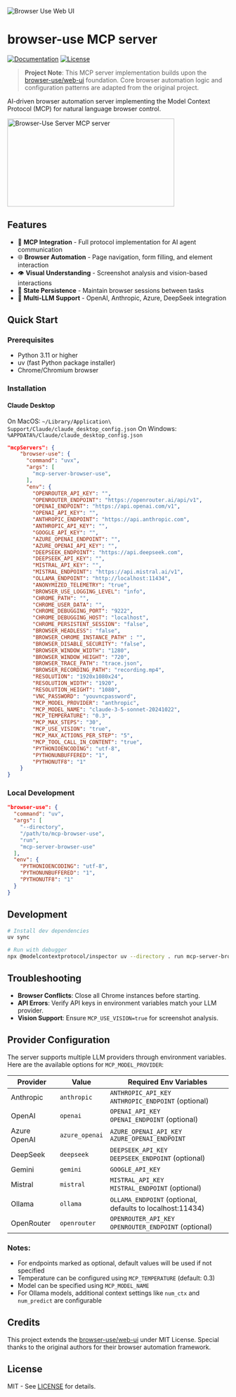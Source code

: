 <img src="./assets/web-ui.png" alt="Browser Use Web UI" width="full"/>

<br/>

# browser-use MCP server
[![Documentation](https://img.shields.io/badge/Documentation-📕-blue)](https://docs.browser-use.com)
[![License](https://img.shields.io/badge/License-MIT-green)](LICENSE)

> **Project Note**: This MCP server implementation builds upon the [browser-use/web-ui](https://github.com/browser-use/web-ui) foundation. Core browser automation logic and configuration patterns are adapted from the original project.

AI-driven browser automation server implementing the Model Context Protocol (MCP) for natural language browser control.

<a href="https://glama.ai/mcp/servers/dz6dy5hw59"><img width="380" height="200" src="https://glama.ai/mcp/servers/dz6dy5hw59/badge" alt="Browser-Use Server MCP server" /></a>

## Features

- 🧠 **MCP Integration** - Full protocol implementation for AI agent communication
- 🌐 **Browser Automation** - Page navigation, form filling, and element interaction
- 👁️ **Visual Understanding** - Screenshot analysis and vision-based interactions
- 🔄 **State Persistence** - Maintain browser sessions between tasks
- 🔌 **Multi-LLM Support** - OpenAI, Anthropic, Azure, DeepSeek integration

## Quick Start

### Prerequisites

- Python 3.11 or higher
- uv (fast Python package installer)
- Chrome/Chromium browser

### Installation

#### Claude Desktop

On MacOS: `~/Library/Application\ Support/Claude/claude_desktop_config.json`
On Windows: `%APPDATA%/Claude/claude_desktop_config.json`

```json
"mcpServers": {
    "browser-use": {
      "command": "uvx",
      "args": [
        "mcp-server-browser-use",
      ],
      "env": {
        "OPENROUTER_API_KEY": "",
        "OPENROUTER_ENDPOINT": "https://openrouter.ai/api/v1",
        "OPENAI_ENDPOINT": "https://api.openai.com/v1",
        "OPENAI_API_KEY": "",
        "ANTHROPIC_ENDPOINT": "https://api.anthropic.com",
        "ANTHROPIC_API_KEY": "",
        "GOOGLE_API_KEY": "",
        "AZURE_OPENAI_ENDPOINT": "",
        "AZURE_OPENAI_API_KEY": "",
        "DEEPSEEK_ENDPOINT": "https://api.deepseek.com",
        "DEEPSEEK_API_KEY": "",
        "MISTRAL_API_KEY": "",
        "MISTRAL_ENDPOINT": "https://api.mistral.ai/v1",
        "OLLAMA_ENDPOINT": "http://localhost:11434",
        "ANONYMIZED_TELEMETRY": "true",
        "BROWSER_USE_LOGGING_LEVEL": "info",
        "CHROME_PATH": "",
        "CHROME_USER_DATA": "",
        "CHROME_DEBUGGING_PORT": "9222",
        "CHROME_DEBUGGING_HOST": "localhost",
        "CHROME_PERSISTENT_SESSION": "false",
        "BROWSER_HEADLESS": "false",
        "BROWSER_CHROME_INSTANCE_PATH" : "",
        "BROWSER_DISABLE_SECURITY": "false",
        "BROWSER_WINDOW_WIDTH": "1280",
        "BROWSER_WINDOW_HEIGHT": "720",
        "BROWSER_TRACE_PATH": "trace.json",
        "BROWSER_RECORDING_PATH": "recording.mp4",
        "RESOLUTION": "1920x1080x24",
        "RESOLUTION_WIDTH": "1920",
        "RESOLUTION_HEIGHT": "1080",
        "VNC_PASSWORD": "youvncpassword",
        "MCP_MODEL_PROVIDER": "anthropic",
        "MCP_MODEL_NAME": "claude-3-5-sonnet-20241022",
        "MCP_TEMPERATURE": "0.3",
        "MCP_MAX_STEPS": "30",
        "MCP_USE_VISION": "true",
        "MCP_MAX_ACTIONS_PER_STEP": "5",
        "MCP_TOOL_CALL_IN_CONTENT": "true",
        "PYTHONIOENCODING": "utf-8",
        "PYTHONUNBUFFERED": "1",
        "PYTHONUTF8": "1"
    }
}
```

### Local Development

```json
"browser-use": {
  "command": "uv",
  "args": [
    "--directory",
    "/path/to/mcp-browser-use",
    "run",
    "mcp-server-browser-use"
  ],
  "env": {
    "PYTHONIOENCODING": "utf-8",
    "PYTHONUNBUFFERED": "1",
    "PYTHONUTF8": "1"
  }
}
```

## Development

```bash
# Install dev dependencies
uv sync

# Run with debugger
npx @modelcontextprotocol/inspector uv --directory . run mcp-server-browser-use
```

## Troubleshooting

-   **Browser Conflicts**: Close all Chrome instances before starting.
-   **API Errors**: Verify API keys in environment variables match your LLM provider.
-   **Vision Support**: Ensure `MCP_USE_VISION=true` for screenshot analysis.

## Provider Configuration

The server supports multiple LLM providers through environment variables. Here are the available options for `MCP_MODEL_PROVIDER`:

| Provider | Value | Required Env Variables |
|----------|--------|----------------------|
| Anthropic | `anthropic` | `ANTHROPIC_API_KEY`<br>`ANTHROPIC_ENDPOINT` (optional) |
| OpenAI | `openai` | `OPENAI_API_KEY`<br>`OPENAI_ENDPOINT` (optional) |
| Azure OpenAI | `azure_openai` | `AZURE_OPENAI_API_KEY`<br>`AZURE_OPENAI_ENDPOINT` |
| DeepSeek | `deepseek` | `DEEPSEEK_API_KEY`<br>`DEEPSEEK_ENDPOINT` (optional) |
| Gemini | `gemini` | `GOOGLE_API_KEY` |
| Mistral | `mistral` | `MISTRAL_API_KEY`<br>`MISTRAL_ENDPOINT` (optional) |
| Ollama | `ollama` | `OLLAMA_ENDPOINT` (optional, defaults to localhost:11434) |
| OpenRouter | `openrouter` | `OPENROUTER_API_KEY`<br>`OPENROUTER_ENDPOINT` (optional) |

### Notes:
- For endpoints marked as optional, default values will be used if not specified
- Temperature can be configured using `MCP_TEMPERATURE` (default: 0.3)
- Model can be specified using `MCP_MODEL_NAME`
- For Ollama models, additional context settings like `num_ctx` and `num_predict` are configurable

## Credits

This project extends the [browser-use/web-ui](https://github.com/browser-use/web-ui) under MIT License. Special thanks to the original authors for their browser automation framework.

## License

MIT - See [LICENSE](LICENSE) for details.
